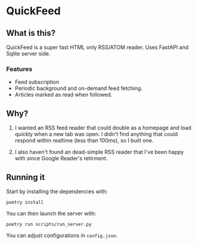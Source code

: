 # QuickFeed

## What is this?

QuickFeed is a super fast HTML only RSS/ATOM reader. Uses FastAPI and Sqlite server side.

### Features
- Feed subscription
- Periodic background and on-demand feed fetching.
- Articles marked as read when followed.

## Why?


1. I wanted an RSS feed reader that could double as a homepage and load quickly when a new tab was open. I didn't find anything that could respond within realtime (less than 100ms), so I built one.

2. I also haven't found an dead-simple RSS reader that I've been happy with since Google Reader's retirment.


## Running it


Start by installing the dependencies with:
```
poetry install
```

You can then launch the server with:
```
poetry run scripts/run_server.py
```

You can adjust configurations in `config.json`.



